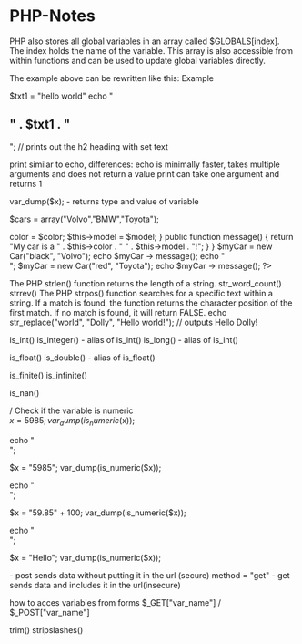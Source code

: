 # PHP-Notes

 <?php
$txt = "W3Schools.com";
echo "I love $txt!";
echo "I love " . $txt . "!"; //the output is the same
?> 
 <?php
$x = 5;
$y = 10;

function myTest() {
  global $x, $y;
  $y = $x + $y;
}

myTest();
echo $y; // outputs 15
?> 
PHP also stores all global variables in an array called $GLOBALS[index]. The index holds the name of the variable. This array is also accessible from within functions and can be used to update global variables directly.

The example above can be rewritten like this:
Example
<?php
$x = 5;
$y = 10;

function myTest() {
  $GLOBALS['y'] = $GLOBALS['x'] + $GLOBALS['y'];
}

myTest();
echo $y; // outputs 15
?> 


$txt1 = "hello world"
echo "<h2>" . $txt1 . "</h2>"; // prints out the h2 heading with set text

print similar to echo, differences:
echo is minimally faster, takes multiple arguments and does not return a value
print can take one argument and returns 1

var_dump($x); - returns type and value of variable


$cars = array("Volvo","BMW","Toyota"); 

 <?php
class Car {
  public $color;
  public $model;
  public function __construct($color, $model) {
    $this->color = $color;
    $this->model = $model;
  }
  public function message() {
    return "My car is a " . $this->color . " " . $this->model . "!";
  }
}

$myCar = new Car("black", "Volvo");
echo $myCar -> message();
echo "<br>";
$myCar = new Car("red", "Toyota");
echo $myCar -> message();
?> 

The PHP strlen() function returns the length of a string.
str_word_count()
strrev()
The PHP strpos() function searches for a specific text within a string. If a match is found, the function returns the character position of the first match. If no match is found, it will return FALSE.
echo str_replace("world", "Dolly", "Hello world!"); // outputs Hello Dolly!


is_int()
is_integer() - alias of is_int()
is_long() - alias of is_int()

is_float()
is_double() - alias of is_float()


is_finite()
is_infinite()

is_nan()

/ Check if the variable is numeric   
$x = 5985;
var_dump(is_numeric($x));

echo "<br>";

$x = "5985";
var_dump(is_numeric($x));

echo "<br>";

$x = "59.85" + 100;
var_dump(is_numeric($x));

echo "<br>";

$x = "Hello";
var_dump(is_numeric($x));

<form action="site.php" method="post"> - post sends data without putting it in the url (secure)
method = "get" - get sends data and includes it in the url(insecure)
 
 how to acces variables from forms
 $_GET["var_name"] / $_POST["var_name"]
 
trim()
stripslashes()
